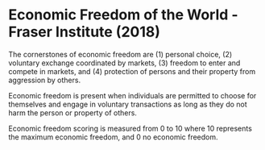 # Economic Freedom of the World - Fraser Institute (2018)

The cornerstones of economic freedom are (1) personal choice, (2) voluntary exchange coordinated by markets, (3) freedom to enter and compete in markets, and (4) protection of persons and their property from aggression by others.

Economic freedom is present when individuals are permitted to choose for themselves and engage in voluntary transactions as long as they do not harm the person or property of others.

Economic freedom scoring is measured from 0 to 10 where 10 represents the maximum economic freedom, and 0 no economic freedom.